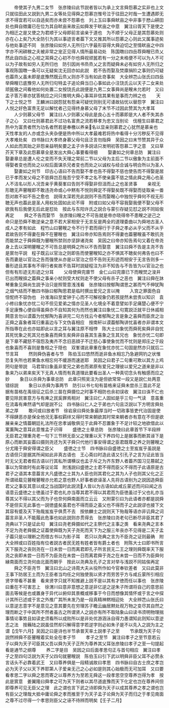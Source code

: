 <!-- { "loadSidebar": true } -->
　　帝使其子九男二女节　张彦陵曰此节説者皆以为承上文言舜怨慕之实非也上文只就往田此又説到九男二女等处见得舜之怨慕岂惟号泣于往田之时哉一生遭遇即无求不得宜若可以自适矣而亦未尝不怨慕也　刘上玉曰事舜畎亩之中非事于厯山耕田处也舜自徴庸已在位为其自畎亩来故云如舜发于畎亩之中意　翼注曰胥天下是使之为相迁之是又使之为君顺于父母即前言谕亲于道也　为不顺于父母正是其怨慕处则亦在心上矣乃大全防引为其以事迹言者葢下文又推其所以怨慕之心则此又属事迹矣与他处事迹不同　张彦陵曰如穷人无所归六字最形容得大舜迫切之至情畎亩之中四字亦不闲耕稼之夫被非常之宠正见得人情所最易动处　陈国暾曰四岳荐舜瞍已烝乂然此自四岳之心视之耳舜之心初不尔也舜视顽嚚若有一分之未格便不可以为人不可以为子故有如穷人无所归也　防引因尚书烝烝乂之言而疑舜未必有如穷人无所归之事观陈国暾一条可以无疑矣沈无回亦如此説　若不告而娶及焚廪捐阶之事则仍可疑也葢烝乂虽未即是底豫然既云烝乂则亦不当有如此竒事矣　大全辨芑山张氏曰四岳举舜瞍已底豫穷人无所归句特孟子追论舜当日心事如此小注饶氏云以天子二女来处顽嚚傲之间看他如何处置二女按饶氏此説便是九男二女事舜尚是瞍未允若时　又曰孟子答万章亦犹答桃应之问只推明大舜心事耳非信其果有是事而力辨之也
　　天下之士悦之节　王麟洲曰説怨犹有怨亲可疑忧则别无可诿故拈忧以替怨字　翼注曰人悦之好色富贵无足以解忧者己见得终身慕父母了末节不过因此赞其为大孝耳
　　人少则慕父母节　翼注曰人少则慕父母此是良心五十而慕即是大人者不失其赤子之心　又曰仕则慕君此不过功名富贵之流若移孝为忠又当别论　伐檀生曰慕君之热中为富贵者然为功名者然若是奉檄以养亲名以显亲则慕君之心犹然是慕亲也　天性孝友的人亦或念头夹杂便是热中所以大孝最难若将热中看得十分污秽反不见得大孝难处矣　四书脉曰大孝终身慕父母句且泛言勿指舜　吴因之曰末节赞其异于众人如此而其始之非怨亲益明矣要之孟子许多説话只发明初答怨慕二字之意　又曰草芥天下章及此怨慕章全是发出大舜心事要看得细
　　娶妻如之何章总防　翼注曰娶妻章总是遭人伦之变而不失天理之常前二节以父母为主后二节以傲象为主前面不得娶者变也而处之以权后面谋杀兄者变也而处之以诚权与经合诚与明合所以为圣人
　　娶妻如之何节　印古心语曰不告而娶不孝也告不得娶不慈也使告而不得娶是居已于孝而发父母之不慈舜岂忍哉吾宁受不孝之名不使亲露不慈之情此舜之用心也圣人不洁名以形人况吾亲乎黄葵峯曰告则不得娶非但沮而止之也圣贤事
　　亲视无形聴无声瞽瞍即不敢违尧命或心中黙有不悦则舜定不得娶矣既不得娶而徒取亲一畨怨对故不如不告之愈也　説得太深若充此説则不告而娶瞍心中独悦乎舜何不视无形聴无声也葢此是圣人用权处固如此论不得　附或曰如父母不容我娶我便不娶父母不欲我有后我便无后此是怼处　按此与东阳许氏之説合与蒙引存疑见怼之説不同姑俟再定
　　舜之不告而娶节　张彦陵曰瞍之不可告就是帝亦晓得帝不患瞍之逆己之命只是恐舜不敢逆亲之意不若大家相安于无言反是两全的道理委曲以为舜地古圣人成人之孝有如此　程竹山曰瞽瞍之令不行于君而得行于子舜之孝必从乎父而不从乎君故告则不得妻在舜不在瞽瞍也　翼注曰帝亦知告焉则不得妻也葢瞽瞍虽不敢抗尧而能禁之于舜舜既为瞽瞍所禁则亦坚辞诸尧矣　吴因之曰帝亦知告焉句又着在帝尧身上去以深明瞽瞍之不可告总是明舜之所以不告而娶意　翼注曰舜不告是主尧不告是賔勿平説　程子既云以官治之则即告而使瞽瞍知之亦不惧其不聴矣何弗告也曰不告而妻是以官治之告而强使从亦是以官治之但不告则无形迹而相安于无言告则多一番形迹且其事有不得行者矣故不告耳时説疑程注为非不知告与不告皆为以官治之也但有有形迹无形迹之分耳
　　父母使舜完廪节　金仁山曰完廪已下而瞍焚之浚井已出而瞍揜之葢舜之事亲小杖则受大杖则走不使父母有杀子之恶也　翼注曰舜在牀琴重象见舜尚生説予治只是照管意浅浅看　张彦陵曰按郁陶谓思之甚而气不伸犹陶之烟气结而不散四书脉曰郁陶思君是临时撰出爱兄之言以掩
　　入宫之罪面色自忸怩终不容伪也　孙淮海曰至爱钟于心而不可解视象仍若孩提然未尝责以知识　袁小修曰象忧亦忧二句不但见爱弟之情亦见圣人化境全不着意譬如手足痛楚心便不宁手足康豫心便自得虽舜亦不自知其何为而然也翼注曰象忧二句寛説泛就平日休戚相闗意言勿以谟葢为忧郁陶为喜讲完二句方找云今者郁陶之言是象之喜舜而臣庶之治正舜之喜象者耳归重喜边与下文伪喜相应　按南轩以谟葢郁陶讲忧喜者亦非谓本文所指専在此也亦姑即此以言之耳与翼注原不相悖　陈大士曰象忧而舜死矣舜非自忧其死忧象之死其兄也象喜而舜生矣舜非自喜其生喜象之生其兄也　象忧亦忧二句即是下章不藏怒不宿怨及夷齐不念旧恶顔子不迁怒心事使象忧而不忧则是郑庄之于段也象喜而不喜则是鲁桓之于隠也　双峯谓此章重在象忧亦忧二句固是然亦只就后二节言耳
　　然则舜伪喜者与节　陈伯玉曰悠然而逝非鱼水相忘乃急避网钓之状惟恐复失所也若果鱼水相忘何不缓游而速逝耶　吴因之曰君子二句重可欺以其方上鸡罔句是带説　马君常曰象虽非爱兄之弟也而弟原有爱兄之理彼以爱兄之道来是非以象来乃以弟来矣天下无真人情而有真道理此要看出圣人一种真切念头有触感而应之妙
　　象日以杀舜为事章总防　此章只照吴注为是但欲常常一段又是説仁处两意错综説
　　象日以杀舜为事两节　防引以书七旬有苗格来证舜未尝杀三苗此不足据有苗格在禹徂征之后杀三苗在舜摄位之时事不相防也余初误收　翼注曰诛不仁也要见除民害意方与有庳之民奚罪焉相对　翼注曰仁人固如是乎三句一气读　意虽重在流毒有庳然语气却是説不公　四书脉曰仁人之于弟也六句且泛説以下方明言舜处弟之厚
　　敢问或曰放者节　徐岩泉曰舜处象最厚当时一切政事皆吏代治固是使不得肆恶亦是保全他况无事权羁绊又得时常来朝欲其时常来朝者亦有意在不但是欲展亲亲之情葢朝廷礼法所在忠孝诚敬俱见于此舜不忍置象于不足计较之地欲借此以寓薰陶之意耳此意惟孟子识得
　　盛徳之士章总防　张彦陵曰此章首节下半段辨无臣君之理重尧老一句下三节辨无臣父之理重以天下养四句上是据事而断其诬下是原心而断其妄葢曰摄则尧还为天子舜只代他行事安得谓之臣君既尊之养之则瞽瞍之分尤隆于舜安得谓之臣父
　　盛徳之士节　四书脉曰自盛徳之士至岌岌乎虽説是古语但只是据其所闻如此非真古语也　王心斋曰时造此语又引孔子之言为证此皆当时无父无君者假古语以行其私所谓横议也孟子斥之为齐东野人者葢齐国习见篡弑之事以为常故时有此等议论耳　附浅説曰盛徳之士君不得而臣父不得而子此语原是古君子之语其本意葢言大凡盛徳之士其为人臣也则其君化之其为人子也则其父化之正所谓祗载见瞽瞍瞽瞍亦允若之意也野人好事者欲诬圣人先将古语别为之説因造舜臣君父之事反其意以成之当战国时此説流人皆以为古语如此咸丘蒙述而问曰闻之古语意云盛徳之士徳虽过于君也礼亦当尊其君不得以其君而为臣徳虽过于父也礼亦当尊其父不得以其父而为子也奈何舜南面而立云云　又附蒙引曰为此语者亦都是説舜不是但实无此事也一説徳盛矣虽君也不得而臣之虽父也不得而子之此説谬也接下文其容有蹙及天下殆哉岌岌乎俱贯不去　按依麟士之説则天下殆哉等语亦非讥舜之词葢言非圣人不能履此危事也如此説则亦贯得去　张彦陵曰尧老句已断尽非臣其君了　尧典以下只是证此句　翼注曰尧老舜摄如代之主祭代之主事之类　看来尧典之言本不足为尧老舜摄之证葢使舜既为天子尧死而天下为之服三年丧亦不见得是二天子孟子葢只是以理断之而借古书以为影子耳　若只以尧典之言为不臣尧之证则最确　附大全辨或曰百姓指有位者説古者民无姓有姓者皆有爵土者也　附陈大士曰即书所言天下服尧之丧则尧在一日未尝一日而离君即孔子所言民无二王之理则舜既率天下服尧之丧即未尝一日而不为臣尧在未尝一日而离君舜于尧之在未尝一日而不为臣舜何縁南面而立尧何由北面而朝乎　按此以尧典及孔子之言对举与浅説不同姑俟再定
　　舜之不臣尧节　翼注曰北山之诗周大夫从役所作如今官奉钦差者　又曰此莫非王事下防居王土而为王臣者当均任之何独使我以贤才而劳苦乎方与咸丘蒙所引相应贤字带看不甚重　看来贤字只就不知推避上説不是以其有才徳而任以事也　张彦陵曰重在不可害志上　徐渭川曰意非意想之意逆非亿逆之逆朱子所谓将自己的意思前面去等候是也或置身于异代以俯仰其景概或移事于今日而想像其情怀或于言之中探计其所已述或于言之外推广其所未发乃是一段真精神黙相迎处　大全辨芑山张氏曰以意逆志意字不是意见之意其要先在穷理苏子瞻云幽居黙处观万物之变尽其自然之理而断之于中其所不然者虽古之所谓贤人之説亦有所不取陆象山曰读书须明物理揣事情论事势且如读史须看所以成败所以是非处优游涵泳自得力愚谓知此则知以意逆志之法　按蘓陆之説虽佳然却只解得意字若逆字则必如朱子是不以先入之説为主之谓【戊午六月】吴因之曰是诗也半节承普天率土説孝子之至
　　节承既为天子句説然辨舜不臣瞽瞍着实处全在孝子节
　　孝子之至节　翼注曰孝子之至节意若云子以舜为天子可臣其父吾以舜为天子正所为尊养其父耳张彦陵曰孝子之至一句提起看是通节之纲尊
　　养二字是目　吴因之曰后面孝思句正与首句相应　翼注曰孝子之至四句泛説为天子父四句就瞽瞍説　陈伯玉曰引下武以明舜非臣父耳不必赘永言话头不必靠着武王　又曰尊养俱是一段精诚故曰孝思　四书脉曰自古士庶之孝岂必为天子父以天下养耶第人子爱亲无己之心必如是则其心始极而无可加耳　又曰要看孝思二字以舜之思而寄之以尊养方为至若无舜这一段孝思空空尊养岂得为孝　按此是賔意　姜翼隆曰舜孝之可为天下则者以其尽道底豫而天下化定也岂在尊养间但即尊养可见无臣父之理　此之谓也言下武之诗即舜为天子以成其尊养之孝之谓也岂有臣父之理哉大抵中庸论舜之孝而推至于为天子孟子论舜为天子而归之于孝见南面之尊不过尽得一个孝思则臣父之诬不待辨而明矣【壬子二月】
